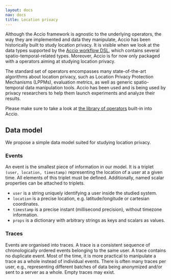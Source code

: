 ```yaml
---
layout: docs
nav: docs
title: Location privacy
---
```


Although the Accio framework is agnostic to the underlying operators, the way they are implemented and data they manipulate, Accio has been historically built to study location privacy.
It is visible when we look at the data types supported by the [Accio workflow DSL](workflow-dsl/index.html), which contains several spatio-temporal-related types.
Moreover, Accio is for now only packaged with a operators aiming at studying location privacy.

The standard set of operators encompasses many state-of-the-art algorithms about location privacy, such as Location Privacy Protection Mechanisms (LPPMs), evaluation metrics, as well as generic spatio-temporal data manipulation tools.
Accio has been used and is being used by privacy researchers to help them launch experiments and analyze their results.

Please make sure to take a look at [the library of operators](../operators/index.html) built-in into Accio.

## Data model

We propose a simple data model suited for studying location privacy.

### Events
An event is the smallest piece of information in our model.
It is a triplet `(user, location, timestamp)` representing the location of a user at a given time.
All elements of this triplet must be defined.
Additionally, named scalar properties can be attached to triplets.

  * `user` is a string uniquely identifying a user inside the studied system.
  * `location` is a precise location, e.g. latitude/longitude or cartesian coordinates.
  * `timestamp` is a precise instant (millisecond precision), without timezone information.
  * `props` is a dictionary with arbitrary strings as keys and scalars as values.

### Traces
Events are organised into traces.
A trace is a consistent sequence of chronologically ordered events belonging to the same user.
A trace contains no duplicate event.
Most of the time, it is more practical to manipulate a trace as a whole instead of individual events.
There is often many traces per user, e.g., representing different batches of data being anonymized and/or sent to a server as a whole.
Empty traces may exist.
